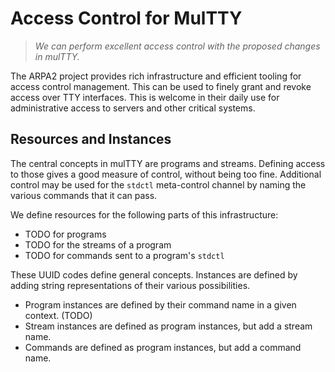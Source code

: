 # Access Control for MulTTY

> *We can perform excellent access control with the
> proposed changes in mulTTY.*

The ARPA2 project provides rich infrastructure and
efficient tooling for access control management.
This can be used to finely grant and revoke access
over TTY interfaces.  This is welcome in their daily
use for administrative access to servers and other
critical systems.

## Resources and Instances

The central concepts in mulTTY are programs and streams.
Defining access to those gives a good measure of control,
without being too fine.  Additional control may be used
for the `stdctl` meta-control channel by naming the
various commands that it can pass.

We define resources for the following parts of this
infrastructure:

  * TODO for programs
  * TODO for the streams of a program
  * TODO for commands sent to a program's `stdctl`

These UUID codes define general concepts.  Instances
are defined by adding string representations of their
various possibilities.

  * Program instances are defined by their command name
    in a given context.  (TODO)
  * Stream instances are defined as program instances,
    but add a stream name.
  * Commands are defined as program instances, but add
    a command name.

